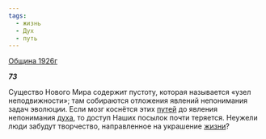 ```yaml
---
tags:
  - жизнь
  - Дух
  - путь
---
```

[Община 1926г](https://127.0.0.1:4002/agni/1926)

___73___

Существо Нового Мира содержит пустоту, которая называется «узел неподвижности»; там собираются отложения явлений непонимания задач эволюции. Если мозг коснётся этих [путей](../../../tags/#путь) до явления непонимания [духа](../../../tags/#Дух), то доступ Наших посылок почти теряется. Неужели люди забудут творчество, направленное на украшение [жизни](../../../tags/#жизнь)?   

